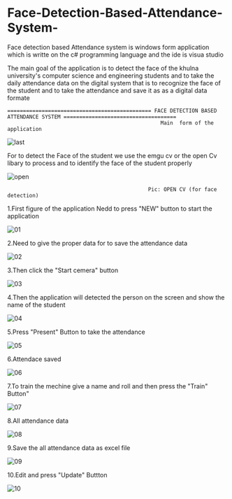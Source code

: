 # Face-Detection-Based-Attendance-System-


Face detection based Attendance system is windows form application which is writte on the c# programming language and the ide is visua studio

The main goal of the application is to detect the face of the khulna university's computer science and engineering  students and to take the daily attendance data on the digital system that is  to recognize the face of the student and to take the attendance and save it as as a digital data formate 




    ============================================== FACE DETECTION BASED ATTENDANCE SYSTEM ====================================  
                                                     Main  form of the application

![last](https://cloud.githubusercontent.com/assets/11449967/25117188/a75f974a-2432-11e7-9328-6c23227b6b12.PNG)




For to detect the Face of the student we use the emgu cv or the open Cv libary to process and to identify the face of the student properly


![open](https://cloud.githubusercontent.com/assets/11449967/25117456/0f5d5840-2434-11e7-878a-49faca102706.png)


                                                 Pic: OPEN CV (for face detection)


1.First figure of the application Nedd to press "NEW"  button to start the application

![01](https://cloud.githubusercontent.com/assets/11449967/25116984/c8317d4a-2431-11e7-87fa-bf3d65ad317c.PNG)


2.Need to give the proper data for to save the attendance data

![02](https://cloud.githubusercontent.com/assets/11449967/25116987/c839e764-2431-11e7-997f-d70d71b2f50d.PNG)



3.Then click the "Start cemera" button

![03](https://cloud.githubusercontent.com/assets/11449967/25116985/c83485da-2431-11e7-90e7-b235f380d777.PNG)



4.Then the application will detected the person on the screen and show the name of the student

![04](https://cloud.githubusercontent.com/assets/11449967/25116986/c837cbd2-2431-11e7-88d3-84fb448c6d63.PNG)


5.Press "Present" Button to take the attendance 

![05](https://cloud.githubusercontent.com/assets/11449967/25116988/c8639c26-2431-11e7-9ea6-6d16cbe4fa60.PNG)


6.Attendace saved 

![06](https://cloud.githubusercontent.com/assets/11449967/25116989/c86699bc-2431-11e7-81a1-6fe4a20c694d.PNG)


7.To train the mechine give a name and roll and then press the "Train" Button"

![07](https://cloud.githubusercontent.com/assets/11449967/25116990/c86ad3f6-2431-11e7-9f51-8b11c864b821.PNG)


8.All attendance data

![08](https://cloud.githubusercontent.com/assets/11449967/25116991/c86bf7c2-2431-11e7-867a-1e783e90971a.PNG)

9.Save the all attendance data as excel file

![09](https://cloud.githubusercontent.com/assets/11449967/25116982/c82e7488-2431-11e7-920a-898b60afb6df.PNG)


10.Edit and press "Update" Buttton

![10](https://cloud.githubusercontent.com/assets/11449967/25116983/c830c86e-2431-11e7-9589-9cec0ec92e7c.PNG)







